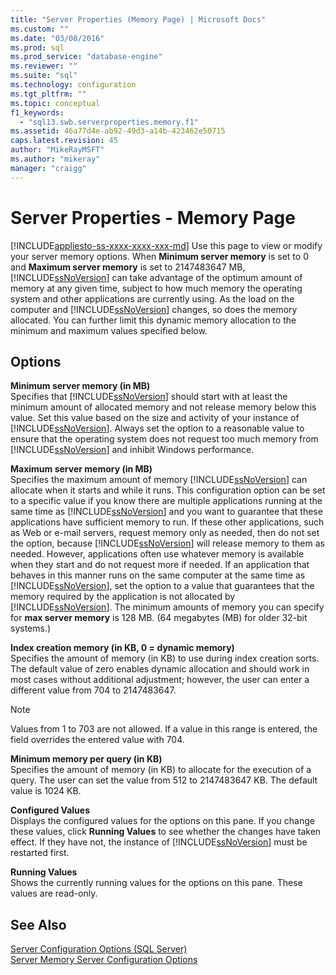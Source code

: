 ```yaml
---
title: "Server Properties (Memory Page) | Microsoft Docs"
ms.custom: ""
ms.date: "03/08/2016"
ms.prod: sql
ms.prod_service: "database-engine"
ms.reviewer: ""
ms.suite: "sql"
ms.technology: configuration
ms.tgt_pltfrm: ""
ms.topic: conceptual
f1_keywords: 
  - "sql13.swb.serverproperties.memory.f1"
ms.assetid: 46a77d4e-ab92-49d3-a14b-423462e50715
caps.latest.revision: 45
author: "MikeRayMSFT"
ms.author: "mikeray"
manager: "craigg"
---
```

# Server Properties - Memory Page
[!INCLUDE[appliesto-ss-xxxx-xxxx-xxx-md](../../includes/appliesto-ss-xxxx-xxxx-xxx-md.md)]
  Use this page to view or modify your server memory options. When **Minimum server memory** is set to 0 and **Maximum server memory** is set to 2147483647 MB, [!INCLUDE[ssNoVersion](../../includes/ssnoversion-md.md)] can take advantage of the optimum amount of memory at any given time, subject to how much memory the operating system and other applications are currently using. As the load on the computer and [!INCLUDE[ssNoVersion](../../includes/ssnoversion-md.md)] changes, so does the memory allocated. You can further limit this dynamic memory allocation to the minimum and maximum values specified below.  
  
## Options  
 **Minimum server memory (in MB)**  
 Specifies that [!INCLUDE[ssNoVersion](../../includes/ssnoversion-md.md)] should start with at least the minimum amount of allocated memory and not release memory below this value. Set this value based on the size and activity of your instance of [!INCLUDE[ssNoVersion](../../includes/ssnoversion-md.md)]. Always set the option to a reasonable value to ensure that the operating system does not request too much memory from [!INCLUDE[ssNoVersion](../../includes/ssnoversion-md.md)] and inhibit Windows performance.  
  
 **Maximum server memory (in MB)**  
 Specifies the maximum amount of memory [!INCLUDE[ssNoVersion](../../includes/ssnoversion-md.md)] can allocate when it starts and while it runs. This configuration option can be set to a specific value if you know there are multiple applications running at the same time as [!INCLUDE[ssNoVersion](../../includes/ssnoversion-md.md)] and you want to guarantee that these applications have sufficient memory to run. If these other applications, such as Web or e-mail servers, request memory only as needed, then do not set the option, because [!INCLUDE[ssNoVersion](../../includes/ssnoversion-md.md)] will release memory to them as needed. However, applications often use whatever memory is available when they start and do not request more if needed. If an application that behaves in this manner runs on the same computer at the same time as [!INCLUDE[ssNoVersion](../../includes/ssnoversion-md.md)], set the option to a value that guarantees that the memory required by the application is not allocated by [!INCLUDE[ssNoVersion](../../includes/ssnoversion-md.md)]. The minimum amounts of memory you can specify for **max server memory** is 128 MB. (64 megabytes (MB) for older 32-bit systems.)  
  
 **Index creation memory (in KB, 0 = dynamic memory)**  
 Specifies the amount of memory (in KB) to use during index creation sorts. The default value of zero enables dynamic allocation and should work in most cases without additional adjustment; however, the user can enter a different value from 704 to 2147483647.  
  
> [!NOTE]  
>  Values from 1 to 703 are not allowed. If a value in this range is entered, the field overrides the entered value with 704.  
  
 **Minimum memory per query (in KB)**  
 Specifies the amount of memory (in KB) to allocate for the execution of a query. The user can set the value from 512 to 2147483647 KB. The default value is 1024 KB.  
  
 **Configured Values**  
 Displays the configured values for the options on this pane. If you change these values, click **Running Values** to see whether the changes have taken effect. If they have not, the instance of [!INCLUDE[ssNoVersion](../../includes/ssnoversion-md.md)] must be restarted first.  
  
 **Running Values**  
 Shows the currently running values for the options on this pane. These values are read-only.  
  
## See Also  
 [Server Configuration Options &#40;SQL Server&#41;](../../database-engine/configure-windows/server-configuration-options-sql-server.md)   
 [Server Memory Server Configuration Options](../../database-engine/configure-windows/server-memory-server-configuration-options.md)  
  
  
